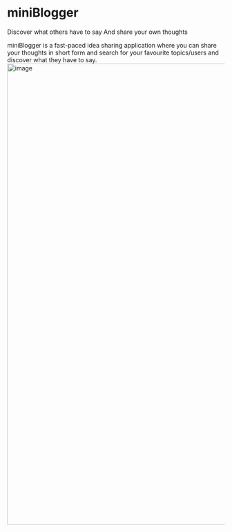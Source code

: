 # miniBlogger


Discover what others have to say
And share your own thoughts

miniBlogger is a fast-paced idea sharing application where you can share your thoughts in short form and search for your favourite topics/users and discover what they have to say.
<img width="1068" alt="image" src="https://github.com/nwadhera13/miniBlogger/assets/68321799/b54a54dc-b98c-4e7a-aa96-ca88f9eb8e98">
